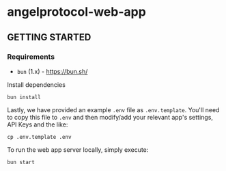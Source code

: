 # angelprotocol-web-app

## GETTING STARTED

### Requirements

- `bun` (1.x) - https://bun.sh/

Install dependencies

```shell
bun install
```

Lastly, we have provided an example `.env` file as `.env.template`.
You'll need to copy this file to `.env` and then modify/add your relevant app's settings, API Keys and the like:

```shell
cp .env.template .env
```

To run the web app server locally, simply execute:

```shell
bun start
```
